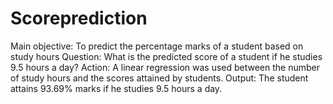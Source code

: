 # Scoreprediction
Main objective: To predict the percentage marks of a student based on study hours
Question: What is the predicted score of a student if he studies 9.5 hours a day?
Action: A linear regression was used between the number of study hours and the scores attained by students.
Output: The student attains 93.69% marks if he studies 9.5 hours a day.
